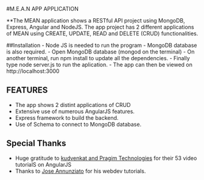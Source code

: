#M.E.A.N APP APPLICATION 

**The MEAN application shows a RESTful API project using MongoDB, Express, Angular and NodeJS. The app project has 2 different applications of MEAN using CREATE, UPDATE, READ and DELETE (CRUD) functionalities. 

##Installation
    - Node JS is needed to run the program
    - MongoDB database is also required.
    - Open MongoDB database (mongod on the terminal)
    - On another terminal, run npm install to update all the dependencies.
    - Finally type node server.js to run the aplication.
    - The app can then be viewed on http://localhost:3000


## FEATURES

- The app shows 2 distint applications of CRUD
- Extensive use of numerous AngularJS features.
- Express framework to build the backend.
- Use of Schema to connect to MongoDB database.


## Special Thanks

- Huge gratitude to [kudvenkat and Pragim Technologies](https://www.youtube.com/watch?v=zKkUN-mJtPQ&list=PL6n9fhu94yhWKHkcL7RJmmXyxkuFB3KSl) for their 53 video tutorialS on AngularJS
- Thanks to [Jose Annunziato](https://www.youtube.com/watch?v=DgKD-8XA_O4) for his webdev tutorials.

